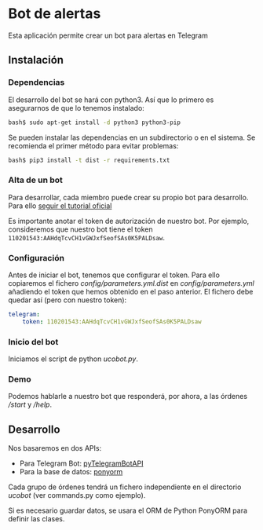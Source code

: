 # Bot de alertas

Esta aplicación permite crear un bot para alertas en Telegram

## Instalación

### Dependencias

El desarrollo del bot se hará con python3. Así que lo primero es asegurarnos de que lo tenemos instalado:

```bash
bash$ sudo apt-get install -d python3 python3-pip
```

Se pueden instalar las dependencias en un subdirectorio o en el sistema. Se recomienda el primer método para evitar problemas:

```bash
bash$ pip3 install -t dist -r requirements.txt
```

### Alta de un bot

Para desarrollar, cada miembro puede crear su propio bot para desarrollo. Para ello [seguir el tutorial oficial](https://core.telegram.org/bots#botfather)

Es importante anotar el token de autorización de nuestro bot. Por ejemplo, consideremos que nuestro bot tiene el token ```110201543:AAHdqTcvCH1vGWJxfSeofSAs0K5PALDsaw```.

### Configuración

Antes de iniciar el bot, tenemos que configurar el token. Para ello copiaremos el fichero _config/parameters.yml.dist_ en _config/parameters.yml_ añadiendo el token que hemos obtenido en el paso anterior. El fichero debe quedar así (pero con nuestro token):

```yaml
telegram:
    token: 110201543:AAHdqTcvCH1vGWJxfSeofSAs0K5PALDsaw
```

### Inicio del bot

Iniciamos el script de python _ucobot.py_.

### Demo

Podemos hablarle a nuestro bot que responderá, por ahora, a las órdenes _/start_ y _/help_.

## Desarrollo

Nos basaremos en dos APIs:

* Para Telegram Bot: [pyTelegramBotAPI](https://github.com/eternnoir/pyTelegramBotAPI)
* Para la base de datos: [ponyorm](http://ponyorm.com/)

Cada grupo de órdenes tendrá un fichero independiente en el directorio _ucobot_ (ver commands.py como ejemplo).

Si es necesario guardar datos, se usara el ORM de Python PonyORM para definir las clases.